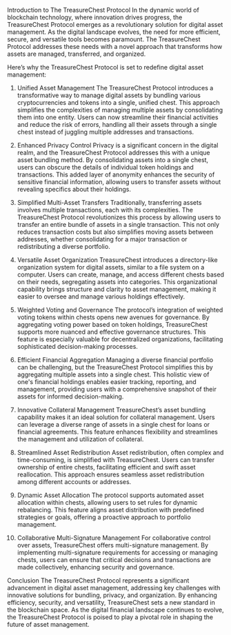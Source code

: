 Introduction to The TreasureChest Protocol
In the dynamic world of blockchain technology, where innovation drives progress, the TreasureChest Protocol emerges as a revolutionary solution for digital asset management. As the digital landscape evolves, the need for more efficient, secure, and versatile tools becomes paramount. The TreasureChest Protocol addresses these needs with a novel approach that transforms how assets are managed, transferred, and organized.

Here’s why the TreasureChest Protocol is set to redefine digital asset management:

1. Unified Asset Management
The TreasureChest Protocol introduces a transformative way to manage digital assets by bundling various cryptocurrencies and tokens into a single, unified chest. This approach simplifies the complexities of managing multiple assets by consolidating them into one entity. Users can now streamline their financial activities and reduce the risk of errors, handling all their assets through a single chest instead of juggling multiple addresses and transactions.

2. Enhanced Privacy Control
Privacy is a significant concern in the digital realm, and the TreasureChest Protocol addresses this with a unique asset bundling method. By consolidating assets into a single chest, users can obscure the details of individual token holdings and transactions. This added layer of anonymity enhances the security of sensitive financial information, allowing users to transfer assets without revealing specifics about their holdings.

3. Simplified Multi-Asset Transfers
Traditionally, transferring assets involves multiple transactions, each with its complexities. The TreasureChest Protocol revolutionizes this process by allowing users to transfer an entire bundle of assets in a single transaction. This not only reduces transaction costs but also simplifies moving assets between addresses, whether consolidating for a major transaction or redistributing a diverse portfolio.

4. Versatile Asset Organization
TreasureChest introduces a directory-like organization system for digital assets, similar to a file system on a computer. Users can create, manage, and access different chests based on their needs, segregating assets into categories. This organizational capability brings structure and clarity to asset management, making it easier to oversee and manage various holdings effectively.

5. Weighted Voting and Governance
The protocol’s integration of weighted voting tokens within chests opens new avenues for governance. By aggregating voting power based on token holdings, TreasureChest supports more nuanced and effective governance structures. This feature is especially valuable for decentralized organizations, facilitating sophisticated decision-making processes.

6. Efficient Financial Aggregation
Managing a diverse financial portfolio can be challenging, but the TreasureChest Protocol simplifies this by aggregating multiple assets into a single chest. This holistic view of one's financial holdings enables easier tracking, reporting, and management, providing users with a comprehensive snapshot of their assets for informed decision-making.

7. Innovative Collateral Management
TreasureChest’s asset bundling capability makes it an ideal solution for collateral management. Users can leverage a diverse range of assets in a single chest for loans or financial agreements. This feature enhances flexibility and streamlines the management and utilization of collateral.

8. Streamlined Asset Redistribution
Asset redistribution, often complex and time-consuming, is simplified with TreasureChest. Users can transfer ownership of entire chests, facilitating efficient and swift asset reallocation. This approach ensures seamless asset redistribution among different accounts or addresses.

9. Dynamic Asset Allocation
The protocol supports automated asset allocation within chests, allowing users to set rules for dynamic rebalancing. This feature aligns asset distribution with predefined strategies or goals, offering a proactive approach to portfolio management.

10. Collaborative Multi-Signature Management
For collaborative control over assets, TreasureChest offers multi-signature management. By implementing multi-signature requirements for accessing or managing chests, users can ensure that critical decisions and transactions are made collectively, enhancing security and governance.

Conclusion
The TreasureChest Protocol represents a significant advancement in digital asset management, addressing key challenges with innovative solutions for bundling, privacy, and organization. By enhancing efficiency, security, and versatility, TreasureChest sets a new standard in the blockchain space. As the digital financial landscape continues to evolve, the TreasureChest Protocol is poised to play a pivotal role in shaping the future of asset management.
